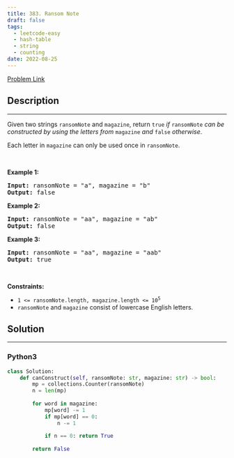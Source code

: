 ```yaml
---
title: 383. Ransom Note
draft: false
tags: 
  - leetcode-easy
  - hash-table
  - string
  - counting
date: 2022-08-25
---
```


[Problem Link](https://leetcode.com/problems/ransom-note/)

## Description

---
<p>Given two strings <code>ransomNote</code> and <code>magazine</code>, return <code>true</code><em> if </em><code>ransomNote</code><em> can be constructed by using the letters from </em><code>magazine</code><em> and </em><code>false</code><em> otherwise</em>.</p>

<p>Each letter in <code>magazine</code> can only be used once in <code>ransomNote</code>.</p>

<p>&nbsp;</p>
<p><strong class="example">Example 1:</strong></p>
<pre><strong>Input:</strong> ransomNote = "a", magazine = "b"
<strong>Output:</strong> false
</pre><p><strong class="example">Example 2:</strong></p>
<pre><strong>Input:</strong> ransomNote = "aa", magazine = "ab"
<strong>Output:</strong> false
</pre><p><strong class="example">Example 3:</strong></p>
<pre><strong>Input:</strong> ransomNote = "aa", magazine = "aab"
<strong>Output:</strong> true
</pre>
<p>&nbsp;</p>
<p><strong>Constraints:</strong></p>

<ul>
	<li><code>1 &lt;= ransomNote.length, magazine.length &lt;= 10<sup>5</sup></code></li>
	<li><code>ransomNote</code> and <code>magazine</code> consist of lowercase English letters.</li>
</ul>


## Solution

---
### Python3
``` py title='ransom-note'
class Solution:
    def canConstruct(self, ransomNote: str, magazine: str) -> bool:
        mp = collections.Counter(ransomNote)
        n = len(mp)
        
        for word in magazine:
            mp[word] -= 1
            if mp[word] == 0:
                n -= 1
            
            if n == 0: return True
        
        return False
```

